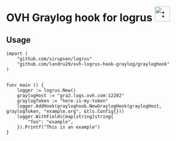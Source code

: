 # OVH Graylog hook for logrus <img src="http://i.imgur.com/hTeVwmJ.png" width="40" height="40" alt=":walrus:" class="emoji" title=":walrus:"/>

## Usage

```
import (
    "github.com/sirupsen/logrus"
    "github.com/landru29/ovh-logrus-hook-graylog/grayloghook"
)


func main () {
    logger := logrus.New()
    graylogHost := "gra2.logs.ovh.com:12202"
    graylogToken := "here-is-my-token"
    logger.AddHook(grayloghook.NewGraylogHook(graylogHost, graylogToken, "example.org", &tls.Config{}))
    logger.WithFields(map[string]string{
        "foo": "example",
    }).Printf("This is an example")
}
```